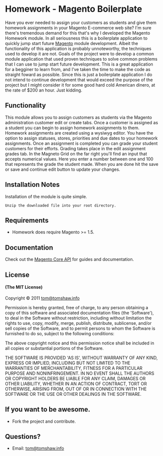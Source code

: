 # Homework - Magento Boilerplate

Have you ever needed to assign your customers as students and give them homework assignments in your Magento E-commerce web site? I'm sure there's tremendous demand for this that's why I developed the Magento Homework module. In all seriousness this is a boilerplate application to quickly jump start future [Magento](http://www.magentocommerce.com/) module development. Albeit the functionality of this application is probably unnoteworthy, the techniques used to develop it are not. Goals of the project were to develop a common module application that used proven techniques to solve common problems that I can use to jump start future development. This is a great application for a begginer to learn from, and I've taken the time to make the code as straight foward as possible. Since this is just a boilerplate application I do not intend to continue development that would exceed the purpose of the project but I might consider it for some good hard cold American dinero, at the rate of $200 an hour. Just kidding. 

## Functionality

This module allows you to assign customers as students via the Magento administration customer edit or create tabs. Once a customer is assigned as a student you can begin to assign homework assignments to them. Homework assignments are created using a wysiwyg editor. You have the option to assign statuses, stores, priorities and due dates to your homework assignments. Once an assignment is completed you can grade your student customers for their efforts. Grading takes place in the edit assignment grades tab. In the Magneto Grid on the far right you'll find an input that accepts numerical values. Here you enter a number between one and 100 that represents the grade the student made. When you are done hit the save or save and continue edit button to update your changes.

## Installation Notes 

Installation of the module is quite simple.

	Unzip the downloaded file into your root directory. 
	
## Requirements

 - Homework does require Magento >= 1.5.

## Documentation

Check out the [Magento Core API](http://www.magentocommerce.com/support/magento_core_api) for guides and documentation.

## License

#### (The MIT License)

Copyright &copy; 2011 [tom@tomshaw.info](mailto:tom@tomshaw.info) 

Permission is hereby granted, free of charge, to any person obtaining a copy of this software and associated documentation files (the 'Software'), to deal in the Software without restriction, including without limitation the rights to use, copy, modify, merge, publish, distribute, sublicense, and/or sell copies of the Software, and to permit persons to whom the Software is furnished to do so, subject to the following conditions:

The above copyright notice and this permission notice shall be included in all copies or substantial portions of the Software.

THE SOFTWARE IS PROVIDED 'AS IS', WITHOUT WARRANTY OF ANY KIND, EXPRESS OR IMPLIED, INCLUDING BUT NOT LIMITED TO THE WARRANTIES OF MERCHANTABILITY, FITNESS FOR A PARTICULAR PURPOSE AND NONINFRINGEMENT. IN NO EVENT SHALL THE AUTHORS OR COPYRIGHT HOLDERS BE LIABLE FOR ANY CLAIM, DAMAGES OR OTHER LIABILITY, WHETHER IN AN ACTION OF CONTRACT, TORT OR OTHERWISE, ARISING FROM, OUT OF OR IN CONNECTION WITH THE SOFTWARE OR THE USE OR OTHER DEALINGS IN THE SOFTWARE.

## If you want to be awesome.

- Fork the project and contribute.

## Questions?

- Email: [tom@tomshaw.info](mailto:tom@tomshaw.info) 